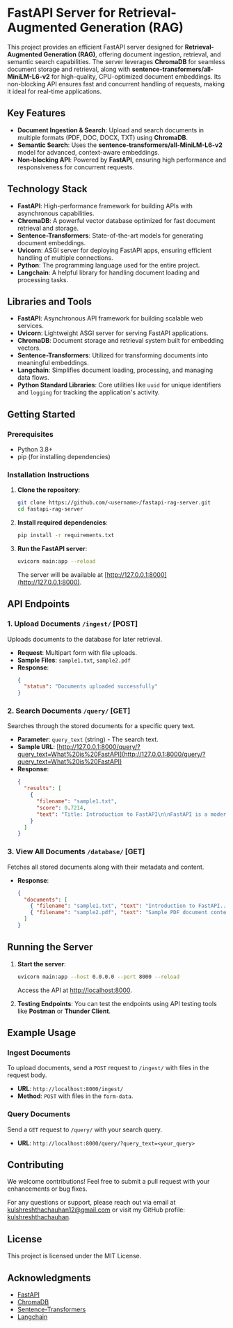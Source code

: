 
# FastAPI Server for Retrieval-Augmented Generation (RAG)

This project provides an efficient FastAPI server designed for **Retrieval-Augmented Generation (RAG)**, offering document ingestion, retrieval, and semantic search capabilities. The server leverages **ChromaDB** for seamless document storage and retrieval, along with **sentence-transformers/all-MiniLM-L6-v2** for high-quality, CPU-optimized document embeddings. Its non-blocking API ensures fast and concurrent handling of requests, making it ideal for real-time applications.

## Key Features
- **Document Ingestion & Search**: Upload and search documents in multiple formats (PDF, DOC, DOCX, TXT) using **ChromaDB**.
- **Semantic Search**: Uses the **sentence-transformers/all-MiniLM-L6-v2** model for advanced, context-aware embeddings.
- **Non-blocking API**: Powered by **FastAPI**, ensuring high performance and responsiveness for concurrent requests.

## Technology Stack
- **FastAPI**: High-performance framework for building APIs with asynchronous capabilities.
- **ChromaDB**: A powerful vector database optimized for fast document retrieval and storage.
- **Sentence-Transformers**: State-of-the-art models for generating document embeddings.
- **Uvicorn**: ASGI server for deploying FastAPI apps, ensuring efficient handling of multiple connections.
- **Python**: The programming language used for the entire project.
- **Langchain**: A helpful library for handling document loading and processing tasks.

## Libraries and Tools
- **FastAPI**: Asynchronous API framework for building scalable web services.
- **Uvicorn**: Lightweight ASGI server for serving FastAPI applications.
- **ChromaDB**: Document storage and retrieval system built for embedding vectors.
- **Sentence-Transformers**: Utilized for transforming documents into meaningful embeddings.
- **Langchain**: Simplifies document loading, processing, and managing data flows.
- **Python Standard Libraries**: Core utilities like `uuid` for unique identifiers and `logging` for tracking the application's activity.

## Getting Started
### Prerequisites
- Python 3.8+ 
- pip (for installing dependencies)

### Installation Instructions
1. **Clone the repository**:
   ```bash
   git clone https://github.com/<username>/fastapi-rag-server.git
   cd fastapi-rag-server
   ```

2. **Install required dependencies**:
   ```bash
   pip install -r requirements.txt
   ```

3. **Run the FastAPI server**:
   ```bash
   uvicorn main:app --reload
   ```

   The server will be available at [http://127.0.0.1:8000](http://127.0.0.1:8000).

## API Endpoints
### 1. **Upload Documents** `/ingest/` [POST]
Uploads documents to the database for later retrieval.
- **Request**: Multipart form with file uploads.
- **Sample Files**: `sample1.txt`, `sample2.pdf`
- **Response**:
   ```json
   {
     "status": "Documents uploaded successfully"
   }
   ```

### 2. **Search Documents** `/query/` [GET]
Searches through the stored documents for a specific query text.
- **Parameter**: `query_text` (string) - The search text.
- **Sample URL**: 
  [http://127.0.0.1:8000/query/?query_text=What%20is%20FastAPI](http://127.0.0.1:8000/query/?query_text=What%20is%20FastAPI)
- **Response**:
   ```json
   {
     "results": [
       {
         "filename": "sample1.txt",
         "score": 0.7214,
         "text": "Title: Introduction to FastAPI\n\nFastAPI is a modern, high-performance web framework..."
       }
     ]
   }
   ```

### 3. **View All Documents** `/database/` [GET]
Fetches all stored documents along with their metadata and content.
- **Response**:
   ```json
   {
     "documents": [
       { "filename": "sample1.txt", "text": "Introduction to FastAPI..." },
       { "filename": "sample2.pdf", "text": "Sample PDF document content..." }
     ]
   }
   ```

## Running the Server
1. **Start the server**:
   ```bash
   uvicorn main:app --host 0.0.0.0 --port 8000 --reload
   ```

   Access the API at [http://localhost:8000](http://localhost:8000).

2. **Testing Endpoints**: You can test the endpoints using API testing tools like **Postman** or **Thunder Client**.

## Example Usage
### Ingest Documents
To upload documents, send a `POST` request to `/ingest/` with files in the request body.
- **URL**: `http://localhost:8000/ingest/`
- **Method**: `POST` with files in the `form-data`.

### Query Documents
Send a `GET` request to `/query/` with your search query.
- **URL**: `http://localhost:8000/query/?query_text=<your_query>`

## Contributing
We welcome contributions! Feel free to submit a pull request with your enhancements or bug fixes.

For any questions or support, please reach out via email at [kulshreshthachauhan12@gmail.com](mailto:kulshreshthachauhan12@gmail.com) or visit my GitHub profile: [kulshreshthachauhan](https://github.com/kulshreshthachauhan).

## License
This project is licensed under the MIT License.

## Acknowledgments
- [FastAPI](https://fastapi.tiangolo.com/)
- [ChromaDB](https://github.com/chroma-core/chroma)
- [Sentence-Transformers](https://www.sbert.net/)
- [Langchain](https://langchain.com/)

